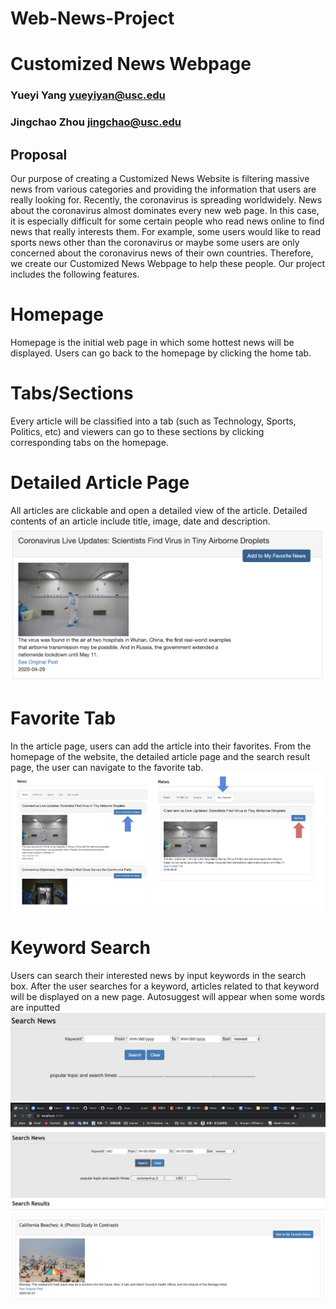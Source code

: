 # Web-News-Project
# Customized News Webpage
### Yueyi Yang  yueyiyan@usc.edu
### Jingchao Zhou jingchao@usc.edu
## Proposal 
Our purpose of creating a Customized News Website is filtering massive news from various categories and providing the information that users are really looking for. Recently, the coronavirus is spreading worldwidely. News about the coronavirus almost dominates every new web page. In this case, it is especially difficult for some certain people who read news online to find news that really interests them. For example, some users would like to read sports news other than the coronavirus or maybe some users are only concerned about the coronavirus news of their own countries. Therefore, we create our Customized News Webpage to help these people. Our project includes the following features.

# Homepage
Homepage is the initial web page in which some hottest news will be displayed. Users can go back to the homepage by clicking the home tab.

# Tabs/Sections
Every article will be classified into a tab (such as Technology, Sports, Politics, etc) and viewers can go to these sections by clicking corresponding tabs on the homepage.

# Detailed Article Page
All articles are clickable and open a detailed view of the article. Detailed contents of an article include title, image, date and description.
![image](https://github.com/JingchaoZhou/Web-News-Project/blob/master/Screen%20Shot%202020-04-29%20at%201.58.52%20AM.png)

# Favorite Tab
In the article page, users can add the article into their favorites. From the homepage of the website, the detailed article page and the search result page, the user can navigate to the favorite tab.
![image](https://github.com/JingchaoZhou/Web-News-Project/blob/master/Screen%20Shot%202020-04-29%20at%202.25.52%20PM.png)

# Keyword Search
Users can search their interested news by input keywords in the search box. After the user searches for a keyword, articles related to that keyword will be displayed on a new page.
Autosuggest will appear when some words are inputted
![image](https://github.com/JingchaoZhou/Web-News-Project/blob/master/Screen%20Shot%202020-04-28%20at%201.23.13%20PM.png)
![image](https://github.com/JingchaoZhou/Web-News-Project/blob/master/Screen%20Shot%202020-04-28%20at%201.26.18%20PM.png)
